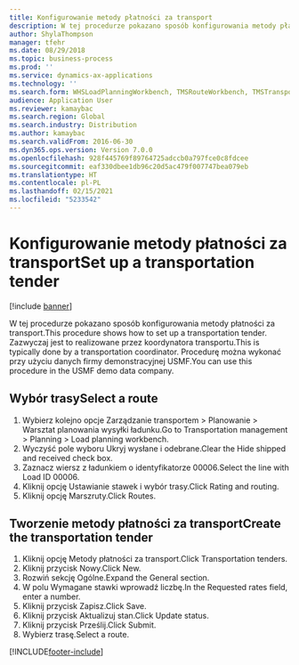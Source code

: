 ```yaml
---
title: Konfigurowanie metody płatności za transport
description: W tej procedurze pokazano sposób konfigurowania metody płatności za transport.
author: ShylaThompson
manager: tfehr
ms.date: 08/29/2018
ms.topic: business-process
ms.prod: ''
ms.service: dynamics-ax-applications
ms.technology: ''
ms.search.form: WHSLoadPlanningWorkbench, TMSRouteWorkbench, TMSTransportationTender
audience: Application User
ms.reviewer: kamaybac
ms.search.region: Global
ms.search.industry: Distribution
ms.author: kamaybac
ms.search.validFrom: 2016-06-30
ms.dyn365.ops.version: Version 7.0.0
ms.openlocfilehash: 928f445769f89764725adccb0a797fce0c8fdcee
ms.sourcegitcommit: eaf330dbee1db96c20d5ac479f007747bea079eb
ms.translationtype: HT
ms.contentlocale: pl-PL
ms.lasthandoff: 02/15/2021
ms.locfileid: "5233542"
---
```

# <a name="set-up-a-transportation-tender"></a><span data-ttu-id="c775a-103">Konfigurowanie metody płatności za transport</span><span class="sxs-lookup"><span data-stu-id="c775a-103">Set up a transportation tender</span></span>

[!include [banner](../../includes/banner.md)]

<span data-ttu-id="c775a-104">W tej procedurze pokazano sposób konfigurowania metody płatności za transport.</span><span class="sxs-lookup"><span data-stu-id="c775a-104">This procedure shows how to set up a transportation tender.</span></span> <span data-ttu-id="c775a-105">Zazwyczaj jest to realizowane przez koordynatora transportu.</span><span class="sxs-lookup"><span data-stu-id="c775a-105">This is typically done by a transportation coordinator.</span></span> <span data-ttu-id="c775a-106">Procedurę można wykonać przy użyciu danych firmy demonstracyjnej USMF.</span><span class="sxs-lookup"><span data-stu-id="c775a-106">You can use this procedure in the USMF demo data company.</span></span>


## <a name="select-a-route"></a><span data-ttu-id="c775a-107">Wybór trasy</span><span class="sxs-lookup"><span data-stu-id="c775a-107">Select a route</span></span>
1. <span data-ttu-id="c775a-108">Wybierz kolejno opcje Zarządzanie transportem > Planowanie > Warsztat planowania wysyłki ładunku.</span><span class="sxs-lookup"><span data-stu-id="c775a-108">Go to Transportation management > Planning > Load planning workbench.</span></span>
2. <span data-ttu-id="c775a-109">Wyczyść pole wyboru Ukryj wysłane i odebrane.</span><span class="sxs-lookup"><span data-stu-id="c775a-109">Clear the Hide shipped and received check box.</span></span>
3. <span data-ttu-id="c775a-110">Zaznacz wiersz z ładunkiem o identyfikatorze 00006.</span><span class="sxs-lookup"><span data-stu-id="c775a-110">Select the line with Load ID 00006.</span></span>
4. <span data-ttu-id="c775a-111">Kliknij opcję Ustawianie stawek i wybór trasy.</span><span class="sxs-lookup"><span data-stu-id="c775a-111">Click Rating and routing.</span></span>
5. <span data-ttu-id="c775a-112">Kliknij opcję Marszruty.</span><span class="sxs-lookup"><span data-stu-id="c775a-112">Click Routes.</span></span>

## <a name="create-the-transportation-tender"></a><span data-ttu-id="c775a-113">Tworzenie metody płatności za transport</span><span class="sxs-lookup"><span data-stu-id="c775a-113">Create the transportation tender</span></span>
1. <span data-ttu-id="c775a-114">Kliknij opcję Metody płatności za transport.</span><span class="sxs-lookup"><span data-stu-id="c775a-114">Click Transportation tenders.</span></span>
2. <span data-ttu-id="c775a-115">Kliknij przycisk Nowy.</span><span class="sxs-lookup"><span data-stu-id="c775a-115">Click New.</span></span>
3. <span data-ttu-id="c775a-116">Rozwiń sekcję Ogólne.</span><span class="sxs-lookup"><span data-stu-id="c775a-116">Expand the General section.</span></span>
4. <span data-ttu-id="c775a-117">W polu Wymagane stawki wprowadź liczbę.</span><span class="sxs-lookup"><span data-stu-id="c775a-117">In the Requested rates field, enter a number.</span></span>
5. <span data-ttu-id="c775a-118">Kliknij przycisk Zapisz.</span><span class="sxs-lookup"><span data-stu-id="c775a-118">Click Save.</span></span>
6. <span data-ttu-id="c775a-119">Kliknij przycisk Aktualizuj stan.</span><span class="sxs-lookup"><span data-stu-id="c775a-119">Click Update status.</span></span>
7. <span data-ttu-id="c775a-120">Kliknij przycisk Prześlij.</span><span class="sxs-lookup"><span data-stu-id="c775a-120">Click Submit.</span></span>
8. <span data-ttu-id="c775a-121">Wybierz trasę.</span><span class="sxs-lookup"><span data-stu-id="c775a-121">Select a route.</span></span>



[!INCLUDE[footer-include](../../../includes/footer-banner.md)]